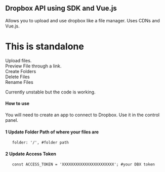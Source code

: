 ## Dropbox API using SDK and Vue.js 

Allows you to upload and use dropbox like a file manager. Uses CDNs and Vue.js.  

# This is standalone  

Upload files.  
Preview File through a link.  
Create Folders  
Delete Files  
Rename Files  

Currently unstable but the code is working. 

#### How to use
You will need to create an app to connect to Dropbox. Use it in the control panel. 


#### 1 Update Folder Path of where your files are

```
   folder: '/', #folder path
``` 


#### 2 Update Access Token

```
   const ACCESS_TOKEN = 'XXXXXXXXXXXXXXXXXXXXXXX'; #your DBX token
```

